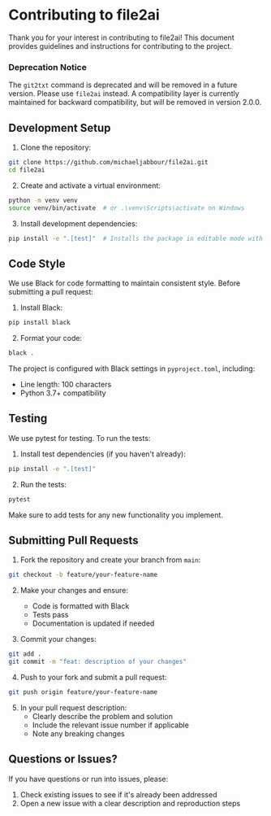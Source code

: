 # Contributing to file2ai

Thank you for your interest in contributing to file2ai! This document provides guidelines and instructions for contributing to the project.

### Deprecation Notice
The `git2txt` command is deprecated and will be removed in a future version. Please use `file2ai` instead. A compatibility layer is currently maintained for backward compatibility, but will be removed in version 2.0.0.

## Development Setup

1. Clone the repository:
```bash
git clone https://github.com/michaeljabbour/file2ai.git
cd file2ai
```

2. Create and activate a virtual environment:
```bash
python -m venv venv
source venv/bin/activate  # or .\venv\Scripts\activate on Windows
```

3. Install development dependencies:
```bash
pip install -e ".[test]"  # Installs the package in editable mode with test dependencies
```

## Code Style

We use Black for code formatting to maintain consistent style. Before submitting a pull request:

1. Install Black:
```bash
pip install black
```

2. Format your code:
```bash
black .
```

The project is configured with Black settings in `pyproject.toml`, including:
- Line length: 100 characters
- Python 3.7+ compatibility

## Testing

We use pytest for testing. To run the tests:

1. Install test dependencies (if you haven't already):
```bash
pip install -e ".[test]"
```

2. Run the tests:
```bash
pytest
```

Make sure to add tests for any new functionality you implement.

## Submitting Pull Requests

1. Fork the repository and create your branch from `main`:
```bash
git checkout -b feature/your-feature-name
```

2. Make your changes and ensure:
   - Code is formatted with Black
   - Tests pass
   - Documentation is updated if needed

3. Commit your changes:
```bash
git add .
git commit -m "feat: description of your changes"
```

4. Push to your fork and submit a pull request:
```bash
git push origin feature/your-feature-name
```

5. In your pull request description:
   - Clearly describe the problem and solution
   - Include the relevant issue number if applicable
   - Note any breaking changes

## Questions or Issues?

If you have questions or run into issues, please:
1. Check existing issues to see if it's already been addressed
2. Open a new issue with a clear description and reproduction steps
